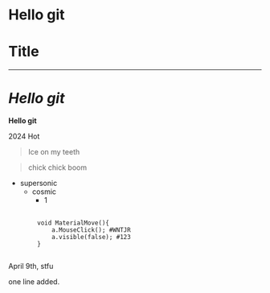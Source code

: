 # Hello git 
Title
===
---
# *Hello git*
 **Hello git**

2024 Hot
> Ice on my teeth

> chick chick boom

* supersonic
  * cosmic
    * 1

<pre>
    <code>
        void MaterialMove(){
            a.MouseClick(); #WNTJR
            a.visible(false); #123
        }
    </code>
</pre>

April 9th, stfu

one line added.
